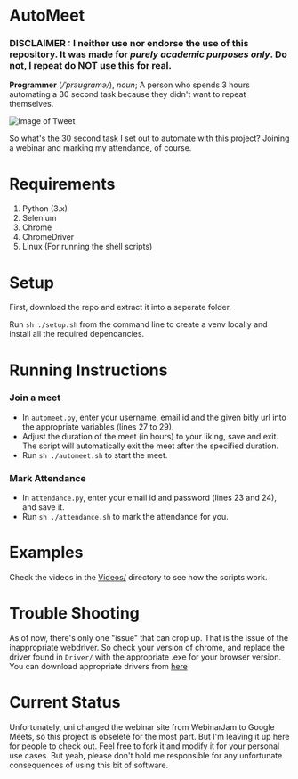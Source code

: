 # AutoMeet

### DISCLAIMER : I neither use nor endorse the use of this repository. It was made for *purely academic purposes only*. Do not, I repeat do NOT use this for real.

**Programmer** (*/ˈprəʊɡramə/*), *noun*;
A person who spends 3 hours automating a 30 second task because they didn't want to repeat themselves.

![Image of Tweet](https://i.redd.it/2ialma4xoiv41.jpg)

So what's the 30 second task I set out to automate with this project? Joining a webinar and marking my attendance, of course.


# Requirements
1. Python (3.x)
2. Selenium
3. Chrome
4. ChromeDriver
5. Linux (For running the shell scripts)

# Setup

First, download the repo and extract it into a seperate folder.

Run `sh ./setup.sh` from the command line to create a venv locally and install all the required dependancies.

# Running Instructions

### Join a meet

- In `automeet.py`, enter your username, email id and the given bitly url into the appropriate variables (lines 27 to 29).
- Adjust the duration of the meet (in hours) to your liking, save and exit. The script will automatically exit the meet after the specified duration.
- Run `sh ./automeet.sh` to start the meet.

### Mark Attendance

- In `attendance.py`, enter your email id and password (lines 23 and 24), and save it.
- Run `sh ./attendance.sh` to mark the attendance for you.

# Examples

Check the videos in the [Videos/](https://github.com/Naimish240/AutoMeet/tree/main/Videos) directory to see how the scripts work.

# Trouble Shooting

As of now, there's only one "issue" that can crop up. That is the issue of the inappropriate webdriver. So check your version of chrome, and replace the driver found in `Driver/` with the appropriate .exe for your browser version. You can download appropriate drivers from [here](https://chromedriver.chromium.org/downloads)

# Current Status

Unfortunately, uni changed the webinar site from WebinarJam to Google Meets, so this project is obselete for the most part. But I'm leaving it up here for people to check out. Feel free to fork it and modify it for your personal use cases. But yeah, please don't hold me responsible for any unfortunate consequences of using this bit of software.
